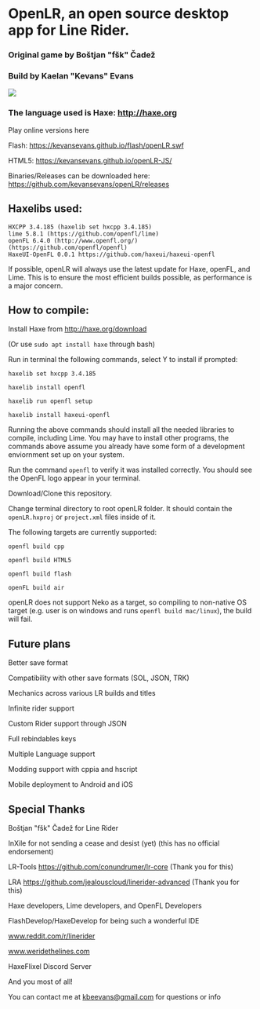 # OpenLR, an open source desktop app for Line Rider.

### Original game by Boštjan "fšk" Čadež

### Build by Kaelan "Kevans" Evans

![](http://i.imgur.com/tfI0Lk2.gif)

### The language used is Haxe: http://haxe.org
	
Play online versions here
	
Flash: https://kevansevans.github.io/flash/openLR.swf
	
HTML5: https://kevansevans.github.io/openLR-JS/
	
Binaries/Releases can be downloaded here: https://github.com/kevansevans/openLR/releases

## Haxelibs used:
	
	HXCPP 3.4.185 (haxelib set hxcpp 3.4.185)
	lime 5.8.1 (https://github.com/openfl/lime)
	openFL 6.4.0 (http://www.openfl.org/) (https://github.com/openfl/openfl)
	HaxeUI-OpenFL 0.0.1 https://github.com/haxeui/haxeui-openfl
	
If possible, openLR will always use the latest update for Haxe, openFL, and Lime. This is to ensure the most efficient builds possible, as performance is a major concern.
	
## How to compile:
	
Install Haxe from http://haxe.org/download

(Or use `sudo apt install haxe` through bash)
	
Run in terminal the following commands, select Y to install if prompted:
	
	haxelib set hxcpp 3.4.185
	
	haxelib install openfl
	
	haxelib run openfl setup
		
	haxelib install haxeui-openfl
	
Running the above commands should install all the needed libraries to compile, including Lime. You may have to install other
programs, the commands above assume you already have some form of a development enviornment set up on your system.

Run the command `openfl` to verify it was installed correctly. You should see the OpenFL logo appear in your terminal.

Download/Clone this repository.

Change terminal directory to root openLR folder. It should contain the `openLR.hxproj` or `project.xml` files inside of it.

The following targets are currently supported:
	
	openfl build cpp
	
	openfl build HTML5
	
	openfl build flash
	
	openFL build air
	
openLR does not support Neko as a target, so compiling to non-native OS target (e.g. user is on windows and runs `openfl build mac/linux`), the build will fail.

## Future plans

Better save format

Compatibility with other save formats (SOL, JSON, TRK)

Mechanics across various LR builds and titles

Infinite rider support

Custom Rider support through JSON

Full rebindables keys

Multiple Language support

Modding support with cppia and hscript

Mobile deployment to Android and iOS

## Special Thanks

Boštjan "fšk" Čadež for Line Rider

InXile for not sending a cease and desist (yet) (this has no official endorsement)

LR-Tools https://github.com/conundrumer/lr-core (Thank you for this)

LRA https://github.com/jealouscloud/linerider-advanced (Thank you for this)

Haxe developers, Lime developers, and OpenFL Developers

FlashDevelop/HaxeDevelop for being such a wonderful IDE

www.reddit.com/r/linerider

www.weridethelines.com

HaxeFlixel Discord Server

And you most of all!

You can contact me at kbeevans@gmail.com for questions or info